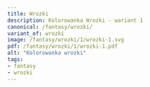 ```yaml
---
title: Wrozki
description: Kolorowanka Wrozki - wariant 1
canonical: /fantasy/wrozki/
variant_of: wrozki
image: /fantasy/wrozki/1/wrozki-1.svg
pdf: /fantasy/wrozki/1/wrozki-1.pdf
alt: "Kolorowanka wrozki"
tags:
- fantasy
- wrozki
---
```

